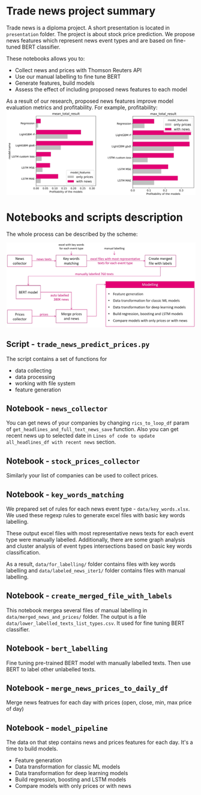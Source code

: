 # Trade news project summary

Trade news is a diploma project. A short presentation is located in `presentation` folder.
The project is about stock price prediction. We propose news features which represent news event types and are based on fine-tuned BERT classifier.

These notebooks allows you to:
- Collect news and prices with Thomson Reuters API
- Use our manual labelling to fine tune BERT 
- Generate features, build models
- Assess the effect of including proposed news features to each model

As a result of our research, proposed news features improve model evaluation metrics and profitability.
For example, profitability:
![Mean profit](https://github.com/dany-kuznetsov/trade_news/blob/master/presentation/models_ptofit.jpg?raw=true)

# Notebooks and scripts description
The whole process can be described by the scheme:

![Notebooks Scheme](https://github.com/dany-kuznetsov/trade_news/blob/master/presentation/The%20scheme%20of%20notebooks%20from%20data%20collection%20to%20modelling.jpg?raw=true)

## Script - `trade_news_predict_prices.py`
The script contains a set of functions for
- data collecting
- data processing
- working with file system
- feature generation

## Notebook - `news_collector`
You can get news of your companies by changing `rics_to_loop_df` param of `get_headlines_and_full_text_news_save` function.
Also you can get recent news up to selected date in `Lines of code to update all_headlines_df with recent news` section.

## Notebook - `stock_prices_collector`
Similarly your list of companies can be used to collect prices.

## Notebook - `key_words_matching`
We prepared set of rules for each news event type - `data/key_words.xlsx`.
We used these regexp rules to generate excel files with basic key words labelling.

These output excel files with most representative news texts for each event type were manually labelled. 
Additionally, there are some graph analysis and cluster analysis of event types intersections based on basic key words classification.

As a result, `data/for_labelling/` folder contains files with key words labelling and `data/labeled_news_iter1/` folder contains files with manual labelling.

## Notebook - `create_merged_file_with_labels`
This notebook mergea several files of manual labelling in `data/merged_news_and_prices/` folder.
The output is a file `data/lower_labelled_texts_list_types.csv`. It used for fine tuning BERT classifier.

## Notebook - `bert_labelling`
Fine tuning pre-trained BERT model with manually labelled texts.
Then use BERT to label other unlabelled texts.

## Notebook - `merge_news_prices_to_daily_df`
Merge news featrues for each day with prices (open, close, min, max price of day)

## Notebook - `model_pipeline`
The data on that step contains news and prices features for each day. It's a time to build models.
- Feature generation
- Data transformation for classic ML models
- Data transformation for deep learning models
- Build regression, boosting and LSTM models
- Compare models with only prices or with news

